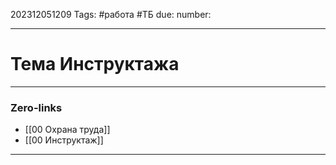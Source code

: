 202312051209
Tags: #работа #ТБ
due:
number:

---
# Тема Инструктажа
---
### Zero-links

- [[00 Охрана труда]]
- [[00 Инструктаж]]

---